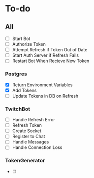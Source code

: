# To-do
## All

- [ ] Start Bot
- [ ] Authorize Token
- [ ] Attempt Refresh if Token Out
      of Date
- [ ] Start Auth Server if Refresh
      Fails
- [ ] Restart Bot When Recieve New
      Token

### Postgres

- [x] Return Environment Variables 
- [x] Add Tokens
- [ ] Update Tokens in DB on Refresh

### TwitchBot

- [ ] Handle Refresh Error
- [ ] Refresh Token
- [ ] Create Socket
- [ ] Register to Chat
- [ ] Handle Messages
- [ ] Handle Connection Loss

### TokenGenerator

- [ ]
